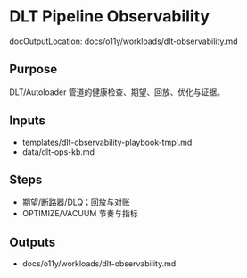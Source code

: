 # DLT Pipeline Observability

docOutputLocation: docs/o11y/workloads/dlt-observability.md

## Purpose

DLT/Autoloader 管道的健康检查、期望、回放、优化与证据。

## Inputs

- templates/dlt-observability-playbook-tmpl.md
- data/dlt-ops-kb.md

## Steps

- 期望/断路器/DLQ；回放与对账
- OPTIMIZE/VACUUM 节奏与指标

## Outputs

- docs/o11y/workloads/dlt-observability.md
